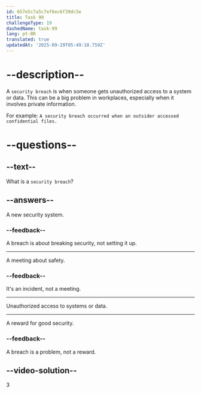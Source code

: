 ```yaml
---
id: 657e5c7a5c7ef6ec6f39dc5e
title: Task 99
challengeType: 19
dashedName: task-99
lang: pt-BR
translated: true
updatedAt: '2025-09-29T05:49:18.759Z'
---
```


# --description--

A `security breach` is when someone gets unauthorized access to a system or data. This can be a big problem in workplaces, especially when it involves private information. 

For example: `A security breach occurred when an outsider accessed confidential files.`

# --questions--

## --text--

What is a `security breach`?

## --answers--

A new security system.

### --feedback--

A breach is about breaking security, not setting it up.

---

A meeting about safety.

### --feedback--

It's an incident, not a meeting.

---

Unauthorized access to systems or data.

---

A reward for good security.

### --feedback--

A breach is a problem, not a reward.

## --video-solution--

3
